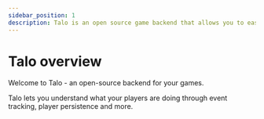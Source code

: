 ```yaml
---
sidebar_position: 1
description: Talo is an open source game backend that allows you to easily add leaderboards, stats, analytics and more to your Godot or Unity game.
---
```


# Talo overview

Welcome to Talo - an open-source backend for your games.

Talo lets you understand what your players are doing through event tracking, player persistence and more.
